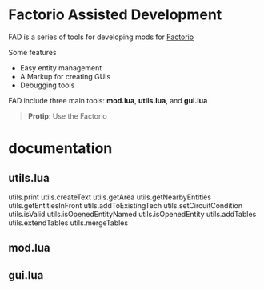 # Factorio Assisted Development

FAD is a series of tools for developing mods for [Factorio](https://www.factorio.com/)


Some features

* Easy entity management
* A Markup for creating GUIs
* Debugging tools


FAD include three main tools: **mod.lua**, **utils.lua**, and **gui.lua**



> **Protip**: Use the Factorio







# documentation


## utils.lua

utils.print
utils.createText
utils.getArea
utils.getNearbyEntities
utils.getEntitiesInFront
utils.addToExistingTech
utils.setCircuitCondition
utils.isValid
utils.isOpenedEntityNamed
utils.isOpenedEntity
utils.addTables
utils.extendTables
utils.mergeTables


## mod.lua


## gui.lua